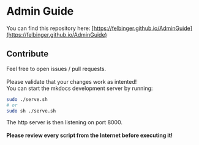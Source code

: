 # Admin Guide
You can find this repository here: [https://felbinger.github.io/AdminGuide](https://felbinger.github.io/AdminGuide)

## Contribute
Feel free to open issues / pull requests.
<br>
<br>
Please validate that your changes work as intented!
<br>
You can start the mkdocs development server by running:
```bash
sudo ./serve.sh
# or
sudo sh ./serve.sh
```
The http server is then listening on port 8000.
<br>
<br>
**Please review every script from the Internet before executing it!**
